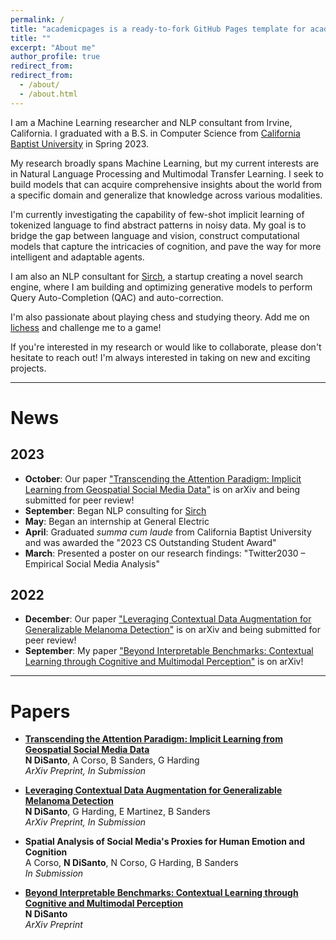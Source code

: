```yaml
---
permalink: /
title: "academicpages is a ready-to-fork GitHub Pages template for academic personal websites"
title: ""
excerpt: "About me"
author_profile: true
redirect_from: 
redirect_from:
  - /about/
  - /about.html
---
```


I am a Machine Learning researcher and NLP consultant from Irvine, California. I graduated with a B.S. in Computer Science from [California Baptist University](https://calbaptist.edu) in Spring 2023.

My research broadly spans Machine Learning, but my current interests are in Natural Language Processing and Multimodal Transfer Learning. I seek to build models that can acquire comprehensive insights about the world from a specific domain and generalize that knowledge across various modalities.

I'm currently investigating the capability of few-shot implicit learning of tokenized language to find abstract patterns in noisy data. My goal is to bridge the gap between language and vision, construct computational models that capture the intricacies of cognition, and pave the way for more intelligent and adaptable agents.

I am also an NLP consultant for [Sirch](https://bento.me/sirch), a startup creating a novel search engine, where I am building and optimizing generative models to perform Query Auto-Completion (QAC) and auto-correction.

I'm also passionate about playing chess and studying theory. Add me on [lichess](https://lichess.org/@/Ncd3030) and challenge me to a game!

If you're interested in my research or would like to collaborate, please don't hesitate to reach out! I'm always interested in taking on new and exciting projects.


------------------
# News
## 2023
- **October**: Our paper ["Transcending the Attention Paradigm: Implicit Learning from Geospatial Social Media Data"](https://arxiv.org/abs/2310.05378) is on arXiv and being submitted for peer review!
- **September**: Began NLP consulting for [Sirch](https://bento.me/sirch)
- **May**: Began an internship at General Electric
- **April**: Graduated *summa cum laude* from California Baptist University and was awarded the "2023 CS Outstanding Student Award"
- **March**: Presented a poster on our research findings: "Twitter2030 – Empirical Social Media Analysis"

## 2022
- **December**: Our paper ["Leveraging Contextual Data Augmentation for Generalizable Melanoma Detection"](https://arxiv.org/abs/2212.05116) is on arXiv and being submitted for peer review!
- **September**: My paper ["Beyond Interpretable Benchmarks: Contextual Learning through Cognitive and Multimodal Perception"](https://arxiv.org/abs/2304.00002) is on arXiv!

------------------
# Papers

- [**Transcending the Attention Paradigm: Implicit Learning from Geospatial Social Media Data**](https://arxiv.org/abs/2310.05378) \
**N DiSanto**, A Corso, B Sanders, G Harding \
*ArXiv Preprint, In Submission*


- [**Leveraging Contextual Data Augmentation for Generalizable Melanoma Detection**](https://arxiv.org/abs/2212.05116) \
**N DiSanto**, G Harding, E Martinez, B Sanders \
*ArXiv Preprint, In Submission*


- **Spatial Analysis of Social Media's Proxies for Human Emotion and Cognition** \
A Corso, **N DiSanto**, N Corso, G Harding, B Sanders \
*In Submission*


- [**Beyond Interpretable Benchmarks: Contextual Learning through Cognitive and Multimodal Perception**](https://arxiv.org/abs/2304.00002) \
**N DiSanto** \
*ArXiv Preprint*
